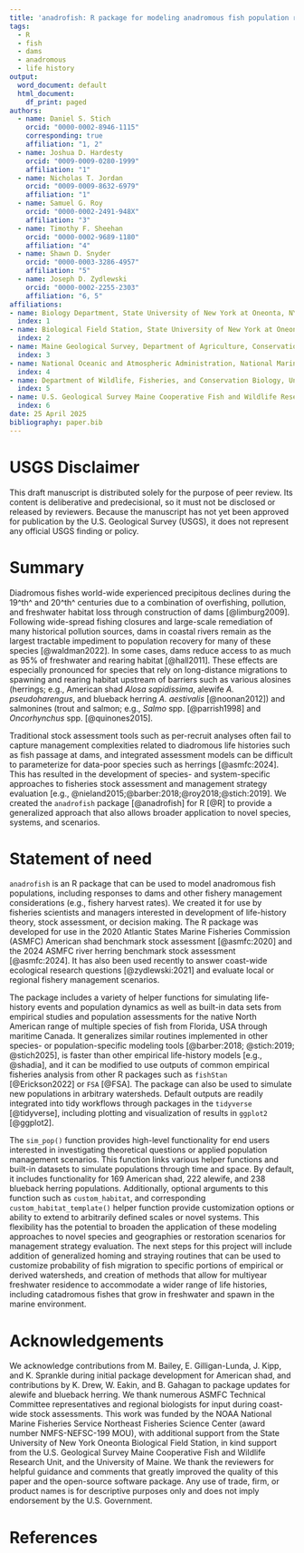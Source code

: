 ```yaml
---
title: 'anadrofish: R package for modeling anadromous fish population responses to dams'
tags:
  - R
  - fish
  - dams
  - anadromous
  - life history
output:
  word_document: default
  html_document:
    df_print: paged
authors:
  - name: Daniel S. Stich
    orcid: "0000-0002-8946-1115"
    corresponding: true
    affiliation: "1, 2"
  - name: Joshua D. Hardesty
    orcid: "0009-0009-0280-1999"
    affiliation: "1"
  - name: Nicholas T. Jordan
    orcid: "0009-0009-8632-6979"
    affiliation: "1"
  - name: Samuel G. Roy
    orcid: "0000-0002-2491-948X"
    affiliation: "3"
  - name: Timothy F. Sheehan
    orcid: "0000-0002-9689-1180"  
    affiliation: "4"
  - name: Shawn D. Snyder
    orcid: "0000-0003-3286-4957"
    affiliation: "5"
  - name: Joseph D. Zydlewski
    orcid: "0000-0002-2255-2303"
    affiliation: "6, 5"
affiliations:
- name: Biology Department, State University of New York at Oneonta, NY 13280 USA
  index: 1
- name: Biological Field Station, State University of New York at Oneonta, Cooperstown, NY 13326 USA
  index: 2
- name: Maine Geological Survey, Department of Agriculture, Conservation and Forestry, Augusta, ME, 04333 USA
  index: 3  
- name: National Oceanic and Atmospheric Administration, National Marine Fisheries Service, Northeast Fisheries Science Center, Woods Hole, MA 02543 USA
  index: 4
- name: Department of Wildlife, Fisheries, and Conservation Biology, University of Maine, Orono, ME, 04469 USA
  index: 5
- name: U.S. Geological Survey Maine Cooperative Fish and Wildlife Research Unit, Orono, ME, 04469 USA
  index: 6
date: 25 April 2025
bibliography: paper.bib
---
```



# USGS Disclaimer
This draft manuscript is distributed solely for the purpose of peer review. Its content is deliberative and predecisional, so it must not be disclosed or released by reviewers. Because the manuscript has not yet been approved for publication by the U.S. Geological Survey (USGS), it does not represent any official USGS finding or policy.


# Summary
Diadromous fishes world-wide experienced precipitous declines during the 19^th^ and 20^th^ centuries due to a combination of overfishing, pollution, and freshwater habitat loss through construction of dams [@limburg2009]. Following wide-spread fishing closures and large-scale remediation of many historical pollution sources, dams in coastal rivers remain as the largest tractable impediment to population recovery for many of these species [@waldman2022]. In some cases, dams reduce access to as much as 95% of freshwater and rearing habitat [@hall2011]. These effects are especially pronounced for species that rely on long-distance migrations to spawning and rearing habitat upstream of barriers such as various alosines (herrings; e.g., American shad *Alosa sapidissima*, alewife *A. pseudoharengus*, and blueback herring *A. aestivalis* [@noonan2012]) and salmonines (trout and salmon; e.g., *Salmo* spp. [@parrish1998] and *Oncorhynchus*  spp. [@quinones2015]. 

Traditional stock assessment tools such as per-recruit analyses often fail to capture management complexities related to diadromous life histories such as fish passage at dams, and integrated assessment models can be difficult to parameterize for data-poor species such as herrings [@asmfc:2024]. This has resulted in the development of species- and system-specific approaches to fisheries stock assessment and management strategy evaluation [e.g., @nieland2015;@barber:2018;@roy2018;@stich:2019]. We created the `anadrofish` package [@anadrofish] for R [@R] to provide a generalized approach that also allows broader application to novel species, systems, and scenarios.


# Statement of need
`anadrofish` is an R package that can be used to model anadromous fish populations, including responses to dams and other fishery management considerations (e.g., fishery harvest rates). We created it for use by fisheries scientists and managers interested in development of life-history theory,  stock assessment, or decision making. The R package was developed for use in the 2020 Atlantic States Marine Fisheries Commission (ASMFC) American shad benchmark stock assessment [@asmfc:2020] and the 2024 ASMFC river herring benchmark stock assessment [@asmfc:2024]. It has also been used recently to answer coast-wide ecological research questions [@zydlewski:2021] and evaluate local or regional fishery management scenarios.

The package includes a variety of helper functions for simulating life-history events and population dynamics as well as built-in data sets from empirical studies and population assessments for the native North American range of multiple species of fish from Florida, USA through maritime Canada. It generalizes similar routines implemented in other species- or population-specific modeling tools [@barber:2018; @stich:2019; @stich2025], is faster than other empirical life-history models [e.g., @shadia], and it can be modified to use outputs of common empirical fisheries analysis from other R packages such as `fishStan` [@Erickson2022] or `FSA` [@FSA]. The package can also be used to simulate new populations in arbitrary watersheds. Default outputs are readily integrated into tidy workflows through packages in the `tidyverse` [@tidyverse], including plotting and visualization of results in `ggplot2` [@ggplot2].

The `sim_pop()` function provides high-level functionality for end users interested in investigating theoretical questions or applied population management scenarios. This function links various helper functions and built-in datasets to simulate populations through time and space. By default, it includes functionality for 169 American shad, 222 alewife, and 238 blueback herring populations. Additionally, optional arguments to this function such as `custom_habitat`, and corresponding `custom_habitat_template()` helper function provide customization options or ability to extend to arbitrarily defined scales or novel systems. This flexibility has the potential to broaden the application of these modeling approaches to novel species and geographies or restoration scenarios for management strategy evaluation. The next steps for this project will include addition of generalized homing and straying routines that can be used to customize probability of fish migration to specific portions of empirical or derived watersheds, and creation of methods that allow for multiyear freshwater residence to accommodate a wider range of life histories, including catadromous fishes that grow in freshwater and spawn in the marine environment.


# Acknowledgements
We acknowledge contributions from M. Bailey, E. Gilligan-Lunda, J. Kipp, and K. Sprankle during initial package development for American shad, and contributions by K. Drew, W. Eakin, and B. Gahagan to package updates for alewife and blueback herring. We thank numerous ASMFC Technical Committee representatives and regional biologists for input during coast-wide stock assessments. This work was funded by the NOAA National Marine Fisheries Service Northeast Fisheries Science Center (award number NMFS-NEFSC-199 MOU), with additional support from the State University of New York Oneonta Biological Field Station, in kind support from the U.S. Geological Survey Maine Cooperative Fish and Wildlife Research Unit, and the University of Maine. We thank the reviewers for helpful guidance and comments that greatly improved the quality of this paper and the open-source software package. Any use of trade, firm, or product names is for descriptive purposes only and does not imply endorsement by the U.S. Government.

# References
